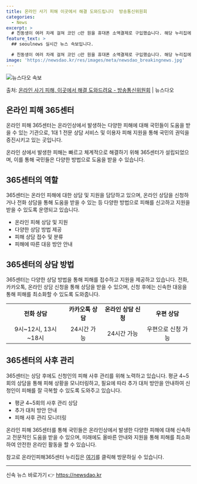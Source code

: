 ```yaml
---
title: 온라인 사기 피해 이곳에서 해결 도와드립니다  방송통신위원회
categories:
  - News
excerpt: >
  # 친동생이 여러 차례 걸쳐 코인 ○만 원을 휴대폰 소액결제로 구입했습니다. 해당 누리집에는 코인은 충전일로…
feature_text: >
  ## seoulnews 실시간 뉴스 속보입니다.

  # 친동생이 여러 차례 걸쳐 코인 ○만 원을 휴대폰 소액결제로 구입했습니다. 해당 누리집에는 코인은 충전일로…
image: 'https://newsdao.kr/res/images/meta/newsdao_breakingnews.jpg'
---
```


![뉴스다오 속보](https://newsdao.kr/res/images/meta/newsdao_breakingnews.jpg)

<p>출처: <a href="https://newsdao.kr/3222" rel="dofollow">온라인 사기 피해, 이곳에서 해결 도와드려요 - 방송통신위원회</a> | 뉴스다오</p>

<h2 data-ke-size="size26">온라인 피해 365센터</h2>
<p data-ke-size="size16">온라인 피해 365센터는 온라인상에서 발생하는 다양한 피해에 대해 국민들이 도움을 받을 수 있는 기관으로, 1대 1 전문 상담 서비스 및 이용자 피해 지원을 통해 국민의 권익을 증진시키고 있는 곳입니다.</p>
<p data-ke-size="size16">온라인 상에서 발생한 피해는 빠르고 체계적으로 해결하기 위해 365센터가 설립되었으며, 이를 통해 국민들은 다양한 방법으로 도움을 받을 수 있습니다.</p>

<h2 data-ke-size="size26">365센터의 역할</h2>
<p data-ke-size="size16">365센터는 온라인 피해에 대한 상담 및 지원을 담당하고 있으며, 온라인 상담을 신청하거나 전화 상담을 통해 도움을 받을 수 있는 등 다양한 방법으로 피해를 신고하고 지원을 받을 수 있도록 운영되고 있습니다.</p>
<ul>
  <li>온라인 피해 상담 및 지원</li>
  <li>다양한 상담 방법 제공</li>
  <li>피해 상담 접수 및 분류</li>
  <li>피해에 따른 대응 방안 안내</li>
</ul>

<h2 data-ke-size="size26">365센터의 상담 방법</h2>
<p data-ke-size="size16">365센터는 다양한 상담 방법을 통해 피해를 접수하고 지원을 제공하고 있습니다. 전화, 카카오톡, 온라인 상담 신청을 통해 상담을 받을 수 있으며, 신청 후에는 신속한 대응을 통해 피해를 최소화할 수 있도록 도와줍니다.</p>
<table>
  <tr>
    <td style="text-align: center; height: 17px;"><b>전화 상담</b></td>
    <td style="text-align: center; height: 17px;"><b>카카오톡 상담</b></td>
    <td style="text-align: center; height: 17px;"><b>온라인 상담 신청</b></td>
    <td style="text-align: center; height: 17px;"><b>우편 상담</b></td>
  </tr>
  <tr>
    <td style="text-align: center; height: 17px;">9시~12시, 13시~18시</td>
    <td style="text-align: center; height: 17px;">24시간 가능</td>
    <td style="text-align: center; height: 17px;">24시간 가능</td>
    <td style="text-align: center; height: 17px;">우편으로 신청 가능</td>
  </tr>
</table>

<h2 data-ke-size="size26">365센터의 사후 관리</h2>
<p data-ke-size="size16">365센터는 상담 후에도 신청인의 피해 사후 관리를 위해 노력하고 있습니다. 평균 4~5회의 상담을 통해 피해 상황을 모니터링하고, 필요에 따라 추가 대처 방안을 안내하여 신청인이 피해를 잘 극복할 수 있도록 도와주고 있습니다.</p>
<ul>
  <li>평균 4~5회의 사후 관리 상담</li>
  <li>추가 대처 방안 안내</li>
  <li>피해 사후 관리 모니터링</li>
</ul>

<p data-ke-size="size16">온라인 피해 365센터를 통해 국민들은 온라인상에서 발생한 다양한 피해에 대해 신속하고 전문적인 도움을 받을 수 있으며, 미래에도 올바른 안내와 지원을 통해 피해를 최소화하여 안전한 온라인 활동을 할 수 있습니다.</p>
<p data-ke-size="size16">참고로 온라인피해365센터 누리집은 <a href="www.helpos.kr">여기</a>를 클릭해 방문하실 수 있습니다.</p>
<hr> 

신속 뉴스 바로가기 👉 <a href="https://newsdao.kr" rel="dofollow">https://newsdao.kr</a>


